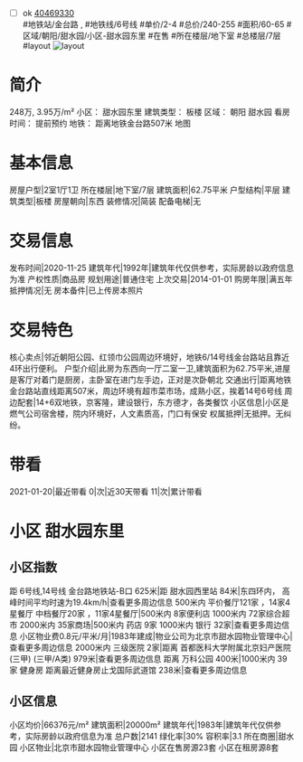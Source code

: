 - [ ] ok [40469330](https://bj.5i5j.com/ershoufang/40469330.html)  
 #地铁站/金台路 ,  #地铁线/6号线
#单价/2-4 #总价/240-255 #面积/60-65   #区域/朝阳/甜水园/小区-甜水园东里 #在售 #所在楼层/地下室 #总楼层/7层 #layout 
![layout](http://image16.5i5j.com/erp/house/4046/40469330/huxing/jljngdmi913b39be.JPG_P5.JPG) 
# 简介 
 248万,  3.95万/m² 
小区： 甜水园东里
建筑类型： 板楼
区域： 朝阳 甜水园
看房时间： 提前预约
地铁： 距离地铁金台路507米 地图
# 基本信息 
 房屋户型|2室1厅1卫
所在楼层|地下室/7层
建筑面积|62.75平米
户型结构|平层
建筑类型|板楼
房屋朝向|东西
装修情况|简装
配备电梯|无
# 交易信息 
 发布时间|2020-11-25
建筑年代|1992年|建筑年代仅供参考，实际房龄以政府信息为准
产权性质|商品房
规划用途|普通住宅
上次交易|2014-01-01
购房年限|满五年
抵押情况|无
房本备件|已上传房本照片
# 交易特色 
 核心卖点|邻近朝阳公园、红领巾公园周边环境好，地铁6/14号线金台路站且靠近4环出行便利。
户型介绍|此房为东西向一厅二室一卫,建筑面积为62.75平米,进屋是客厅对着门是厨房，主卧室在进门左手边，正对是次卧朝北
交通出行|距离地铁金台路站直线距离507米，周边环境有超市菜市场，成熟小区，挨着14号6号线
周边配套|14+6双地铁，京客隆，建设银行，东方德才，各类餐饮
小区信息|小区是燃气公司宿舍楼，院内环境好，人文素质高，门口有保安
权属抵押|无抵押。无纠纷。
# 带看 
 2021-01-20|最近带看	 0|次|近30天带看	 11|次|累计带看
# 小区 甜水园东里
## 小区指数 
 距 6号线,14号线 金台路地铁站-B口 625米|距 甜水园西里站 84米|东四环内， 高峰时间平均时速为19.4km/h|查看更多周边信息
500米内 平价餐厅121家 ，14家4星餐厅
中档餐厅20家 ，11家4星餐厅|500米内 8家便利店
1000米内 72家综合超市
2000米内 35家商场|500米内 药店 9家
1000米内 银行 32家|查看更多周边信息
小区物业费0.8元/平米/月|1983年建成|物业公司为北京市甜水园物业管理中心|查看更多周边信息
2000米内 三级医院 2家|距离 首都医科大学附属北京妇产医院(三甲) (三甲/A类) 979米|查看更多周边信息
距离 万科公园 400米|1000米内 39家 健身房
距离最近健身房止戈国际武道馆 238米|查看更多周边信息
## 小区信息 
 小区均价|66376元/m²
建筑面积|20000m²
建筑年代|1983年|建筑年代仅供参考，实际房龄以政府信息为准
总户数|2141
绿化率|30%
容积率|3.1
所在商圈|甜水园
小区物业|北京市甜水园物业管理中心
小区在售房源23套
小区在租房源8套
